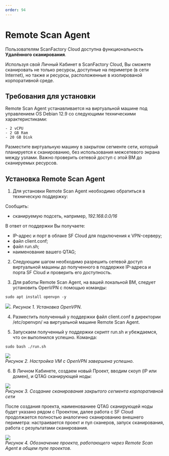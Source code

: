 ```yaml
---
order: 94
---
```

# Remote Scan Agent

Пользователям ScanFactory Cloud доступна функциональность **Удалённого сканирования**.

Используя свой Личный Кабинет в ScanFactory Cloud, Вы сможете сканировать не только ресурсы, доступные на периметре (в сети Internet), но также и ресурсы, расположенные в изолированой корпоративной среде.

## Требования для установки

Remote Scan Agent устанавливается на виртуальной машине под управлением OS Debian 12.9 со следующими техническими характеристиками:
  
```
- 2 vCPU
- 2 GB Ram
- 20 GB Disk 
```

Разместите виртуальную машину в закрытом сегменте сети, который планируется к сканированию, без использования межсетевого экрана между узлами. Важно проверить сетевой доступ с этой ВМ до сканируемых ресурсов. 

## Установка Remote Scan Agent

  
1. Для установки Remote Scan Agent необходимо обратиться в техническую поддержку:

Сообщить:
- сканируемую подсеть, например, *192.168.0.0/16*

В ответ от поддержки Вы получаете: 
- IP-адрес и порт в облаке SF Cloud для подключения к VPN-серверу;
- файл client.conf;
- файл run.sh;
- наименование вашего QTAG;

2. Следующим шагом необходимо разрешить сетевой доступ виртуальной машины до полученного в поддержке IP-адреса и порта SF Cloud и проверить его доступность.   

3. Для работы Remote Scan Agent, на вашей локальной ВМ, следует установить OpenVPN с помощью команды:
  
```
sudo apt install openvpn -y
```

![](https://lh7-rt.googleusercontent.com/docsz/AD_4nXfL_WIc6hF4-qHb07BVcY16c6GClsR5kJ23Euldsstq-kbSasaW5tI10ee0Fz3HvgLy8aXEVuXzQ8VbwPoA0AyDAzqfNDTgl6OJ4UXlyuXf40vJU3d2ey7vWK6Xn88meH4tVHv8Yg?key=oRYn6Vwi1nD2B82tlMycVG7I). 
*Рисунок 1. Установка OpenVPN*. 

4. Разместить полученный у поддержки файл client.conf в директории /etc/openvpn/ на виртуальной машине Remote Scan Agent. 

5. Запускаем полученный у поддержки скрипт run.sh и убеждаемся, что он выполнился успешно. Команда:  

```
sudo bash ./run.sh
```
  
![](https://lh7-rt.googleusercontent.com/docsz/AD_4nXcJVw8h6nt35Svd5NDKeQWu1TOstyC0rswriFWefSHzWq2-E9mdTNy9aDaH1OymBwikj6r7hBmgW6Z-eenPLRSkfCF_RYc-kAchH7LHSrdfegwFziFCwAMMCCzr9w_PTFSZHwpgHA?key=oRYn6Vwi1nD2B82tlMycVG7I)  
*Рисунок 2. Настройка VM с OpenVPN завершена успешно*. 

6. В Личном Кабинете, создаем новый Проект, вводим скоуп (IP или домен), и QTAG сканирующей ноды:

![](https://lh7-rt.googleusercontent.com/docsz/AD_4nXcmSR25ripXSteil0X6hV4ERNP78P9JzIrljcheZDAPGHODctiO5nJLSWCRV1m5EMVl8lSh_SK09lmvyLkjZ53W7w1TEZiVJD8vjdfWmg2-B1qBYaF_gEPBiFu5oPUyVuSmHQ95Bg?key=oRYn6Vwi1nD2B82tlMycVG7I)  
*Рисунок 3. Создание сканирования закрытого сегмента корпоративной сети*  

После создания проекта, наименованиее QTAG сканирующей ноды будет указано рядом с Проектом, далее работа с SF Cloud продолжается полностью аналогично сканированию внешнего периметра: настраивается проект и пул сканеров, запуск сканирования, работа с результатами сканирования.  

![](https://lh7-rt.googleusercontent.com/docsz/AD_4nXdxaIv3pA547ubFLvoLZ_cIpX_liQ1rknd_60ixOW0oZ6d6TPM484FLuy0RbIGkGSdBbZLfVhBlNzgvjImBV5F4nxDuPDZqemU42l8cEg0SUp8nXJMbalwNiheRr9A89ji2h4NMvQ?key=oRYn6Vwi1nD2B82tlMycVG7I)  
*Рисунок 4. Обозначение проекта, работающего через Remote Scan Agent в общем пуле проектов*.  
